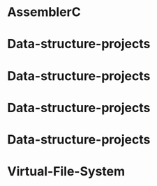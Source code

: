 # AssemblerC
# Data-structure-projects
# Data-structure-projects
# Data-structure-projects
# Data-structure-projects
# Virtual-File-System
